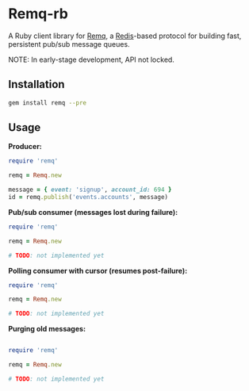 # Remq-rb

A Ruby client library for [Remq](https://github.com/kainosnoema/remq), a [Redis](http://redis.io)-based protocol for building fast, persistent pub/sub message queues.

NOTE: In early-stage development, API not locked.

## Installation

``` sh
gem install remq --pre
```

## Usage

**Producer:**

``` rb
require 'remq'

remq = Remq.new

message = { event: 'signup', account_id: 694 }
id = remq.publish('events.accounts', message)
```

**Pub/sub consumer (messages lost during failure):**

``` rb
require 'remq'

remq = Remq.new

# TODO: not implemented yet
```

**Polling consumer with cursor (resumes post-failure):**

``` rb
require 'remq'

remq = Remq.new

# TODO: not implemented yet
```

**Purging old messages:**

``` rb

require 'remq'

remq = Remq.new

# TODO: not implemented yet
```